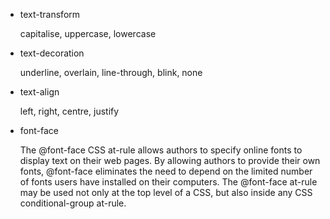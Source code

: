 - text-transform

  capitalise, uppercase, lowercase
  
- text-decoration

  underline, overlain, line-through, blink, none
  
- text-align

   left, right, centre, justify
   
- font-face

  The @font-face CSS at-rule allows authors to specify online fonts to display text on their web pages. By allowing authors to provide their own fonts, @font-face eliminates the need to depend on the limited number of fonts users have installed on their computers. The @font-face at-rule may be used not only at the top level of a CSS, but also inside any CSS conditional-group at-rule.